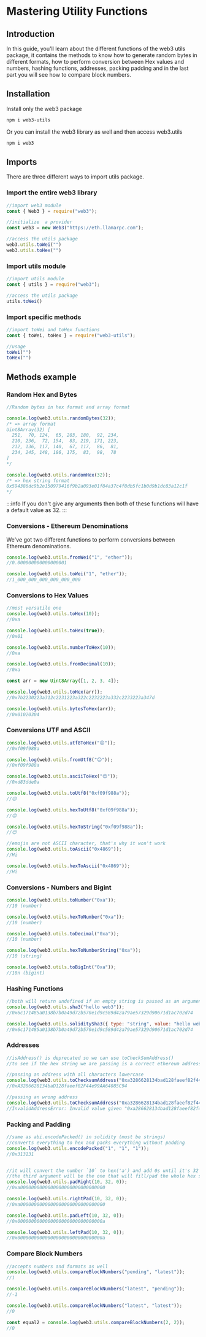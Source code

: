 # Mastering Utility Functions

## Introduction
In this guide, you'll learn about the different functions of the web3 utils package, it contains the methods to know how to generate random bytes in different formats, how to perform conversion between Hex values and numbers, hashing functions, addresses, packing padding and in the last part you will see how to compare block numbers.

## Installation

Install only the web3 package
```bash
npm i web3-utils
```

Or you can install the web3 library as well and then access web3.utils

```bash
npm i web3
```

## Imports

There are three different ways to import utils package.

### Import the entire web3 library

```js
//import web3 module
const { Web3 } = require("web3"); 

//initialize  a provider
const web3 = new Web3("https://eth.llamarpc.com");

//access the utils package
web3.utils.toWei("")
web3.utils.toHex("")
```


### Import utils module

```js 
//import utils module
const { utils } = require("web3"); 

//access the utils package
utils.toWei()
```

### Import specific methods

```js
//import toWei and toHex functions
const { toWei, toHex } = require("web3-utils");

//usage
toWei("")
toHex("")
```    

## Methods example

### Random Hex and Bytes

```js
//Random bytes in hex format and array format

console.log(web3.utils.randomBytes(32));
/* => array format
Uint8Array(32) [
  251,  70, 124,  65, 203, 180,  92, 234,
  210, 236,  72, 154,  83, 219, 171, 223,
  212, 136, 117, 140,  67, 117,  86,  81,
  234, 245, 148, 186, 175,  83,  98,  78
]
*/

console.log(web3.utils.randomHex(32));
/* => hex string format
0x594386dc9b2e150979416f9b2a093e01f84a37c4f8db5fc1b0d9b1dc83a12c1f
*/

```
:::info
If you don't give any arguments then both of these functions will have a default value as 32.
:::

### Conversions - Ethereum Denominations

We've got two different functions to perform conversions between Ethereum denominations.

```js
console.log(web3.utils.fromWei("1", "ether")); 
//0.000000000000000001

console.log(web3.utils.toWei("1", "ether")); 
//1_000_000_000_000_000_000
```

### Conversions to Hex Values

```js
//most versatile one
console.log(web3.utils.toHex(10));
//0xa

console.log(web3.utils.toHex(true));
//0x01

console.log(web3.utils.numberToHex(10));
//0xa

console.log(web3.utils.fromDecimal(10));
//0xa

const arr = new Uint8Array([1, 2, 3, 4]);

console.log(web3.utils.toHex(arr));
//0x7b2230223a312c2231223a322c2232223a332c2233223a347d

console.log(web3.utils.bytesToHex(arr));
//0x01020304
```

### Conversions UTF and ASCII

```js
console.log(web3.utils.utf8ToHex("😊"));
//0xf09f988a

console.log(web3.utils.fromUtf8("😊"));
//0xf09f988a

console.log(web3.utils.asciiToHex("😊"));
//0xd83dde0a

console.log(web3.utils.toUtf8("0xf09f988a"));
//😊

console.log(web3.utils.hexToUtf8("0xf09f988a"));
//😊

console.log(web3.utils.hexToString("0xf09f988a"));
//😊

//emojis are not ASCII character, that's why it won't work
console.log(web3.utils.toAscii("0x4869"));
//Hi

console.log(web3.utils.hexToAscii("0x4869"));
//Hi
```

### Conversions - Numbers and Bigint

```js
console.log(web3.utils.toNumber("0xa"));
//10 (number)

console.log(web3.utils.hexToNumber("0xa"));
//10 (number)

console.log(web3.utils.toDecimal("0xa"));
//10 (number)

console.log(web3.utils.hexToNumberString("0xa"));
//10 (string)

console.log(web3.utils.toBigInt("0xa")); 
//10n (bigint)
```

### Hashing Functions

```js
//both will return undefined if an empty string is passed as an argument
console.log(web3.utils.sha3("hello web3"));
//0x6c171485a0138b7b0a49d72b570e1d9c589d42a79ae57329d90671d1ac702d74

console.log(web3.utils.soliditySha3({ type: "string", value: "hello web3" }));
//0x6c171485a0138b7b0a49d72b570e1d9c589d42a79ae57329d90671d1ac702d74
```

### Addresses

```js
//isAddress() is deprecated so we can use toCheckSumAddress()
//to see if the hex string we are passing is a correct ethereum address

//passing an address with all characters lowercase
console.log(web3.utils.toChecksumAddress("0xa3286628134bad128faeef82f44e99aa64085c94"));
//0xA3286628134baD128faeef82F44e99AA64085C94

//passing an wrong address
console.log(web3.utils.toChecksumAddress("0xa3286628134bad128faeef82f44e99aa64085c9"));
//InvalidAddressError: Invalid value given "0xa286628134bad128faeef82f44e99aa64085c94". Error: invalid ethereum address.
```

### Packing and Padding

```js
//same as abi.encodePacked() in solidity (must be strings)
//converts everything to hex and packs everything without padding
console.log(web3.utils.encodePacked("1", "1", "1"));
//0x313131


//it will convert the number `10` to hex('a') and add 0s until it's 32 characters long
//the third argument will be the one that will fill/pad the whole hex string, in this case is '0'
console.log(web3.utils.padRight(10, 32, 0));
//0xa0000000000000000000000000000000

console.log(web3.utils.rightPad(10, 32, 0));
//0xa0000000000000000000000000000000

console.log(web3.utils.padLeft(10, 32, 0));
//0x0000000000000000000000000000000a

console.log(web3.utils.leftPad(10, 32, 0));
//0x0000000000000000000000000000000a
```

### Compare Block Numbers

```js
//accepts numbers and formats as well
console.log(web3.utils.compareBlockNumbers("pending", "latest"));
//1

console.log(web3.utils.compareBlockNumbers("latest", "pending"));
//-1

console.log(web3.utils.compareBlockNumbers("latest", "latest"));
//0

const equal2 = console.log(web3.utils.compareBlockNumbers(2, 2));
//0
```

